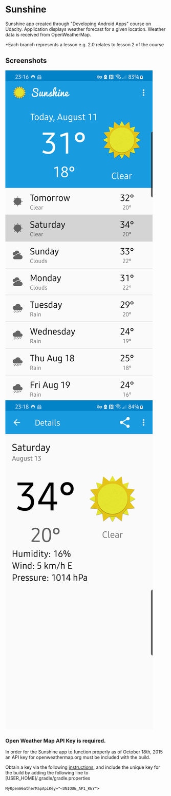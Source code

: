 # Sunshine
Sunshine app created through "Developing Android Apps" course on Udacity. Application displays weather forecast for a given location. Weather data is received from OpenWeatherMap.

*Each branch represents a lesson e.g. 2.0 relates to lesson 2 of the course

## Screenshots
![Main](captures/sunshine_main.png)
![Detail](captures/sunshine_detail.png)

### Open Weather Map API Key is required.

In order for the Sunshine app to function properly as of October 18th, 2015 an API key for openweathermap.org must be included with the build.

Obtain a key via the following [instructions](http://openweathermap.org/appid#use), and include the unique key for the build by adding the following line to [USER_HOME]/.gradle/gradle.properties

`MyOpenWeatherMapApiKey="<UNIQUE_API_KEY">`